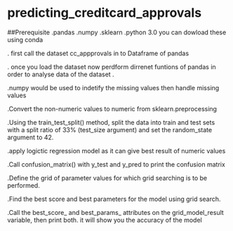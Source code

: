 # predicting_creditcard_approvals
##Prerequisite
.pandas
.numpy
.sklearn
.python 3.0
you can dowload these using conda 

. first call the dataset cc_appprovals in to Dataframe of pandas

. once you load the dataset now perdform dirrenet funtions of pandas in order to analyse data of the dataset .

.numpy would be used to indetify the missing values then handle missing values 

.Convert the non-numeric values to numeric from sklearn.preprocessing

.Using the train_test_split() method, split the data into train and test sets with a split ratio of 33% (test_size argument) and set the random_state argument to 42.

.apply logictic regression model as it can give best result of numeric values

.Call confusion_matrix() with y_test and y_pred to print the confusion matrix

.Define the grid of parameter values for which grid searching is to be performed.

.Find the best score and best parameters for the model using grid search.

.Call the best_score_ and best_params_ attributes on the grid_model_result variable, then print both. it will show you the accuracy of the model
